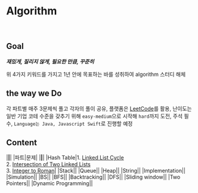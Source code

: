 # Algorithm

<br>

## Goal

___재밌게, 질리지 않게, 필요한 만큼, 꾸준히___

위 4가지 키워드를 가지고 1년 안에 목표하는 바를 성취하여 algorithm 스터디 해체

## the way we Do

각 파트별 매주 3문제씩 풀고 각자의 풀이 공유,
플랫폼은 [LeetCode](https://leetcode.com/problemset/all/)를 활용,
난이도는 일반 기업 코테 수준을 갖추기 위해 `easy-medium`으로 시작해 `hard`까지 도전,
주석 필수,
`Language는 Java, Javascript Swift`로 진행할 예정

## Content

|****|****|
|파트|문제|
|****|****|
|Hash Table|1. [Linked List Cycle](https://leetcode.com/problems/linked-list-cycle/) <br> 2. [Intersection of Two Linked Lists](https://leetcode.com/problems/intersection-of-two-linked-lists/) <br> 3. [Integer to Roman](https://leetcode.com/problems/integer-to-roman/)|
|Stack||
|Queue||
|Heap||
|String||
|Implementation||
|Simulation||
|BS||
|BFS||
|Backtracking||
|DFS||
|Sliding window||
|Two Pointers||
|Dynamic Programming||
